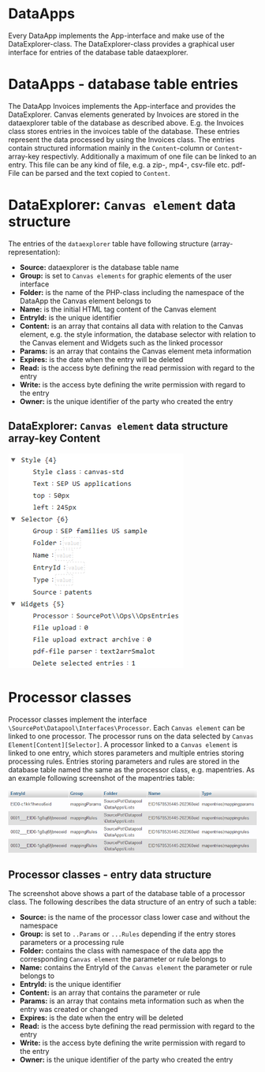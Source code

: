 # DataApps
Every DataApp implements the App-interface and make use of the DataExplorer-class. The DataExplorer-class provides a graphical user interface for entries of the database table dataexplorer.

# DataApps - database table entries
The DataApp Invoices implements the App-interface and provides the DataExplorer. Canvas elements generated by Invoices are stored in the dataexplorer table of the database as described above.
E.g. the Invoices class stores entries in the invoices table of the database. These entries represent the data processed by using the Invoices class. The entries contain structured information mainly in the `Content`-column or `Content`-array-key respectivly.
Additionally a maximum of one file can be linked to an entry. This file can be any kind of file, e.g. a zip-, mp4-, csv-file etc. pdf-File can be parsed and the text copied to `Content`.

# DataExplorer: `Canvas element` data structure
The entries of the `dataexplorer` table have following structure (array-representation):
- **Source:** dataexplorer is the database table name
- **Group:** is set to `Canvas elements` for graphic elements of the user interface
- **Folder:** is the name of the PHP-class including the namespace of the DataApp the Canvas element belongs to
- **Name:** is the initial HTML tag content of the Canvas element
- **EntryId:** is the unique identifier
- **Content:** is an array that contains all data with relation to the Canvas element, e.g. the style information, the database selector with relation to the Canvas element and Widgets such as the linked processor
- **Params:** is an array that contains the Canvas element meta information
- **Expires:** is the date when the entry will be deleted
- **Read:** is the access byte defining the read permission with regard to the entry
- **Write:** is the access byte defining the write permission with regard to the entry
- **Owner:** is the unique identifier of the party who created the entry

## DataExplorer: `Canvas element` data structure array-key Content
<img src="../../../assets/img/canvas_element_content.png" alt="Canvas element content example" style=""/>

# Processor classes
Processor classes implement the interface `\SourcePot\Datapool\Interfaces\Processor`. Each `Canvas element` can be linked to one processor.
The processor runs on the data selected by `Canvas Element[Content][Selector]`. A processor linked to a `Canvas element` is linked to one entry, which stores parameters and multiple entries storing processing rules.
Entries storing parameters and rules are stored in the database table named the same as the processor class, e.g. mapentries. As an example following screenshot of the mapentries table:

<img src="../../../assets/img/mapentries_table_example.png" alt="Part of the database table mapentries" style=""/>

## Processor classes - entry data structure
The screenshot above shows a part of the database table of a processor class. The following describes the data structure of an entry of such a table:
- **Source:** is the name of the processor class lower case and without the namespace
- **Group:** is set to `..Params` or `...Rules` depending if the entry stores parameters or a processing rule
- **Folder:** contains the class with namespace of the data app the corresponding `Canvas element` the parameter or rule belongs to
- **Name:** contains the EntryId of the `Canvas element` the parameter or rule belongs to
- **EntryId:** is the unique identifier
- **Content:** is an array that contains the parameter or rule
- **Params:** is an array that contains meta information such as when the entry was created or changed
- **Expires:** is the date when the entry will be deleted
- **Read:** is the access byte defining the read permission with regard to the entry
- **Write:** is the access byte defining the write permission with regard to the entry
- **Owner:** is the unique identifier of the party who created the entry